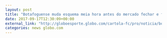 ```yaml
---
layout: post
title: "Botafoguense muda esquema meia hora antes do mercado fechar e fatura PRO #23"
date: 2017-09-17T12:30:09+00:00
external_link: "http://globoesporte.globo.com/cartola-fc/pro/noticia/botafoguense-muda-esquema-meia-hora-antes-do-mercado-fechar-e-fatura-pro-23.ghtml"
categories: news globo.com
---
```

